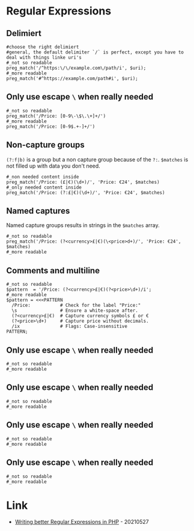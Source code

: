 # Regular Expressions

## Delimiert

```
#choose the right delimiert
#general, the default delimiter `/` is perfect, except you have to deal with things linke uri's
#_not so readable
preg_match('/^https:\/\/example.com\/path/i', $uri);
#_more readable
preg_match('#^https://example.com/path#i', $uri);
```

## Only use escape `\` when really needed

```
#_not so readable
preg_match('/Price: [0-9\-\$\.\+]+/')
#_more readable
preg_match('/Price: [0-9$.+-]+/')
```

## Non-capture groups

`(?:f|b)` is a group but a non capture group because of the `?:`.
`$matches` is not filled up with data you don't need.

```
#_non needed content inside
preg_match('/Price: (£|€)(\d+)/', 'Price: €24', $matches)
#_only needed content inside
preg_match('/Price: (?:£|€)(\d+)/', 'Price: €24', $matches)
```

## Named captures

Named capture groups results in strings in the `$matches` array.

```
#_not so readable
preg_match('/Price: (?<currency>£|€)(\<price>d+)/', 'Price: €24', $matches)
#_more readable
```

## Comments and multiline

```
#_not so readable
$pattern  = '/Price: (?<currency>£|€)(?<price>\d+)/i';
#_more readable
$pattern = <<<PATTERN
  /Price:           # Check for the label "Price:"
  \s                # Ensure a white-space after.
  (?<currency>£|€)  # Capture currency symbols £ or €
  (?<price>\d+)     # Capture price without decimals.
  /ix               # Flags: Case-insensitive
PATTERN;
```

## Only use escape `\` when really needed

```
#_not so readable
#_more readable
```

## Only use escape `\` when really needed

```
#_not so readable
#_more readable
```

## Only use escape `\` when really needed

```
#_not so readable
#_more readable
```

## Only use escape `\` when really needed

```
#_not so readable
#_more readable
```
# Link

* [Writing better Regular Expressions in PHP](https://php.watch/articles/php-regex-readability) - 20210527
